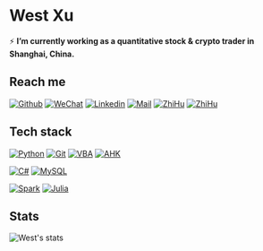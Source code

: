# West Xu

⚡ **I’m currently working as a quantitative stock & crypto trader in Shanghai, China.**

## Reach me 
[![Github](https://img.shields.io/github/followers/WestXu?label=Follow&style=social)](https://github.com/WestXu)
[![WeChat](https://img.shields.io/badge/West--Xu-7BB32E?logo=wechat&logoColor=white&style=flat-square)]()
[![Linkedin](https://img.shields.io/badge/-WestXu-0077B5?style=flat-square&logo=linkedin&logoColor=white)](https://www.linkedin.com/in/来西-许-76876891/)
[![Mail](https://img.shields.io/badge/-xu--lai--xi@live.com-gray?style=flat-square&logo=gmail&logoColor=red)](mailto:xu-lai-xi@live.com)
[![ZhiHu](https://img.shields.io/badge/许来西-0084FF?logo=zhihu&logoColor=white&style=flat-square)](https://www.zhihu.com/people/xu-lai-xi)
[![ZhiHu](https://img.shields.io/badge/WestXu-7289DA?logo=discord&logoColor=white&style=flat-square)](https://www.zhihu.com/people/xu-lai-xi)

## Tech stack

[![Python](https://img.shields.io/badge/python-mastery-brightgreen?&labelColor=3776AB&logo=python&logoColor=white&style=for-the-badge)](https://www.python.org/)
[![Git](https://img.shields.io/badge/git-mastery-brightgreen?&labelColor=F05032&logo=git&logoColor=white&style=for-the-badge)](https://git-scm.com/)
[![VBA](https://img.shields.io/badge/VBA-mastery-brightgreen?&labelColor=D83B01&logo=Microsoft%20Excel&logoColor=white&style=for-the-badge)](https://docs.microsoft.com/en-us/office/vba/api/overview/)
[![AHK](https://img.shields.io/badge/AHK-mastery-brightgreen?&labelColor=7D8084&logo=automatic&logoColor=white&style=for-the-badge)](https://www.autohotkey.com/)

[![C#](https://img.shields.io/badge/Csharp-skilled-green?&labelColor=239120&logo=c%20sharp&?&logoColor=white&style=for-the-badge)](https://docs.microsoft.com/en-us/dotnet/csharp/)
[![MySQL](https://img.shields.io/badge/MySQL-skilled-green?&labelColor=4479A1&logo=mysql&?&logoColor=white&style=for-the-badge)](https://www.mysql.com/)

[![Spark](https://img.shields.io/badge/spark-doable-yellowgreen?&labelColor=E25A1C&logo=apache%20spark&?&logoColor=white&style=for-the-badge)](https://spark.apache.org/)
[![Julia](https://img.shields.io/badge/Julia-doable-yellowgreen?&labelColor=7D8084&logoColor=white&style=for-the-badge)](https://julialang.org/)


## Stats

![West's stats](https://github-readme-stats.vercel.app/api?username=WestXu)
